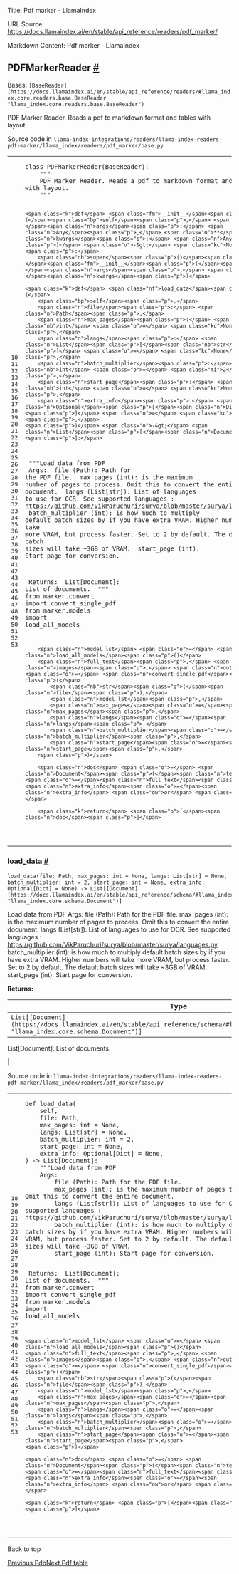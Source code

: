 Title: Pdf marker - LlamaIndex

URL Source: https://docs.llamaindex.ai/en/stable/api_reference/readers/pdf_marker/

Markdown Content:
Pdf marker - LlamaIndex


PDFMarkerReader [#](https://docs.llamaindex.ai/en/stable/api_reference/readers/pdf_marker/#llama_index.readers.pdf_marker.PDFMarkerReader "Permanent link")
-----------------------------------------------------------------------------------------------------------------------------------------------------------

Bases: `[BaseReader](https://docs.llamaindex.ai/en/stable/api_reference/readers/#llama_index.core.readers.base.BaseReader "llama_index.core.readers.base.BaseReader")`

PDF Marker Reader. Reads a pdf to markdown format and tables with layout.

Source code in `llama-index-integrations/readers/llama-index-readers-pdf-marker/llama_index/readers/pdf_marker/base.py`

<table class="highlighttable"><tbody><tr><td class="linenos"><div class="linenodiv"><pre><span></span><span class="normal">10</span>
<span class="normal">11</span>
<span class="normal">12</span>
<span class="normal">13</span>
<span class="normal">14</span>
<span class="normal">15</span>
<span class="normal">16</span>
<span class="normal">17</span>
<span class="normal">18</span>
<span class="normal">19</span>
<span class="normal">20</span>
<span class="normal">21</span>
<span class="normal">22</span>
<span class="normal">23</span>
<span class="normal">24</span>
<span class="normal">25</span>
<span class="normal">26</span>
<span class="normal">27</span>
<span class="normal">28</span>
<span class="normal">29</span>
<span class="normal">30</span>
<span class="normal">31</span>
<span class="normal">32</span>
<span class="normal">33</span>
<span class="normal">34</span>
<span class="normal">35</span>
<span class="normal">36</span>
<span class="normal">37</span>
<span class="normal">38</span>
<span class="normal">39</span>
<span class="normal">40</span>
<span class="normal">41</span>
<span class="normal">42</span>
<span class="normal">43</span>
<span class="normal">44</span>
<span class="normal">45</span>
<span class="normal">46</span>
<span class="normal">47</span>
<span class="normal">48</span>
<span class="normal">49</span>
<span class="normal">50</span>
<span class="normal">51</span>
<span class="normal">52</span>
<span class="normal">53</span></pre></div></td><td class="code"><div><pre><span></span><code><span class="k">class</span> <span class="nc">PDFMarkerReader</span><span class="p">(</span><span class="n">BaseReader</span><span class="p">):</span>
<span class="w">    </span><span class="sd">"""</span>
<span class="sd">    PDF Marker Reader. Reads a pdf to markdown format and tables with layout.</span>
<span class="sd">    """</span>

    <span class="k">def</span> <span class="fm">__init__</span><span class="p">(</span><span class="bp">self</span><span class="p">,</span> <span class="o">*</span><span class="n">args</span><span class="p">:</span> <span class="n">Any</span><span class="p">,</span> <span class="o">**</span><span class="n">kwargs</span><span class="p">:</span> <span class="n">Any</span><span class="p">)</span> <span class="o">-&gt;</span> <span class="kc">None</span><span class="p">:</span>
        <span class="nb">super</span><span class="p">()</span><span class="o">.</span><span class="fm">__init__</span><span class="p">(</span><span class="o">*</span><span class="n">args</span><span class="p">,</span> <span class="o">**</span><span class="n">kwargs</span><span class="p">)</span>

    <span class="k">def</span> <span class="nf">load_data</span><span class="p">(</span>
        <span class="bp">self</span><span class="p">,</span>
        <span class="n">file</span><span class="p">:</span> <span class="n">Path</span><span class="p">,</span>
        <span class="n">max_pages</span><span class="p">:</span> <span class="nb">int</span> <span class="o">=</span> <span class="kc">None</span><span class="p">,</span>
        <span class="n">langs</span><span class="p">:</span> <span class="n">List</span><span class="p">[</span><span class="nb">str</span><span class="p">]</span> <span class="o">=</span> <span class="kc">None</span><span class="p">,</span>
        <span class="n">batch_multiplier</span><span class="p">:</span> <span class="nb">int</span> <span class="o">=</span> <span class="mi">2</span><span class="p">,</span>
        <span class="n">start_page</span><span class="p">:</span> <span class="nb">int</span> <span class="o">=</span> <span class="kc">None</span><span class="p">,</span>
        <span class="n">extra_info</span><span class="p">:</span> <span class="n">Optional</span><span class="p">[</span><span class="n">Dict</span><span class="p">]</span> <span class="o">=</span> <span class="kc">None</span><span class="p">,</span>
    <span class="p">)</span> <span class="o">-&gt;</span> <span class="n">List</span><span class="p">[</span><span class="n">Document</span><span class="p">]:</span>
<span class="w">        </span><span class="sd">"""Load data from PDF</span>
<span class="sd">        Args:</span>
<span class="sd">            file (Path): Path for the PDF file.</span>
<span class="sd">            max_pages (int): is the maximum number of pages to process. Omit this to convert the entire document.</span>
<span class="sd">            langs (List[str]): List of languages to use for OCR. See supported languages : https://github.com/VikParuchuri/surya/blob/master/surya/languages.py</span>
<span class="sd">            batch_multiplier (int): is how much to multiply default batch sizes by if you have extra VRAM. Higher numbers will take more VRAM, but process faster. Set to 2 by default. The default batch sizes will take ~3GB of VRAM.</span>
<span class="sd">            start_page (int): Start page for conversion.</span>

<span class="sd">        Returns:</span>
<span class="sd">            List[Document]: List of documents.</span>
<span class="sd">        """</span>
        <span class="kn">from</span> <span class="nn">marker.convert</span> <span class="kn">import</span> <span class="n">convert_single_pdf</span>
        <span class="kn">from</span> <span class="nn">marker.models</span> <span class="kn">import</span> <span class="n">load_all_models</span>

        <span class="n">model_lst</span> <span class="o">=</span> <span class="n">load_all_models</span><span class="p">()</span>
        <span class="n">full_text</span><span class="p">,</span> <span class="n">images</span><span class="p">,</span> <span class="n">out_meta</span> <span class="o">=</span> <span class="n">convert_single_pdf</span><span class="p">(</span>
            <span class="nb">str</span><span class="p">(</span><span class="n">file</span><span class="p">),</span>
            <span class="n">model_lst</span><span class="p">,</span>
            <span class="n">max_pages</span><span class="o">=</span><span class="n">max_pages</span><span class="p">,</span>
            <span class="n">langs</span><span class="o">=</span><span class="n">langs</span><span class="p">,</span>
            <span class="n">batch_multiplier</span><span class="o">=</span><span class="n">batch_multiplier</span><span class="p">,</span>
            <span class="n">start_page</span><span class="o">=</span><span class="n">start_page</span><span class="p">,</span>
        <span class="p">)</span>

        <span class="n">doc</span> <span class="o">=</span> <span class="n">Document</span><span class="p">(</span><span class="n">text</span><span class="o">=</span><span class="n">full_text</span><span class="p">,</span> <span class="n">extra_info</span><span class="o">=</span><span class="n">extra_info</span> <span class="ow">or</span> <span class="p">{})</span>

        <span class="k">return</span> <span class="p">[</span><span class="n">doc</span><span class="p">]</span>
</code></pre></div></td></tr></tbody></table>

### load\_data [#](https://docs.llamaindex.ai/en/stable/api_reference/readers/pdf_marker/#llama_index.readers.pdf_marker.PDFMarkerReader.load_data "Permanent link")

```
load_data(file: Path, max_pages: int = None, langs: List[str] = None, batch_multiplier: int = 2, start_page: int = None, extra_info: Optional[Dict] = None) -> List[[Document](https://docs.llamaindex.ai/en/stable/api_reference/schema/#llama_index.core.schema.Document "llama_index.core.schema.Document")]
```

Load data from PDF Args: file (Path): Path for the PDF file. max\_pages (int): is the maximum number of pages to process. Omit this to convert the entire document. langs (List\[str\]): List of languages to use for OCR. See supported languages : https://github.com/VikParuchuri/surya/blob/master/surya/languages.py batch\_multiplier (int): is how much to multiply default batch sizes by if you have extra VRAM. Higher numbers will take more VRAM, but process faster. Set to 2 by default. The default batch sizes will take ~3GB of VRAM. start\_page (int): Start page for conversion.

**Returns:**

| Type | Description |
| --- | --- |
| `List[[Document](https://docs.llamaindex.ai/en/stable/api_reference/schema/#llama_index.core.schema.Document "llama_index.core.schema.Document")]` | 
List\[Document\]: List of documents.



 |

Source code in `llama-index-integrations/readers/llama-index-readers-pdf-marker/llama_index/readers/pdf_marker/base.py`

<table class="highlighttable"><tbody><tr><td class="linenos"><div class="linenodiv"><pre><span></span><span class="normal">18</span>
<span class="normal">19</span>
<span class="normal">20</span>
<span class="normal">21</span>
<span class="normal">22</span>
<span class="normal">23</span>
<span class="normal">24</span>
<span class="normal">25</span>
<span class="normal">26</span>
<span class="normal">27</span>
<span class="normal">28</span>
<span class="normal">29</span>
<span class="normal">30</span>
<span class="normal">31</span>
<span class="normal">32</span>
<span class="normal">33</span>
<span class="normal">34</span>
<span class="normal">35</span>
<span class="normal">36</span>
<span class="normal">37</span>
<span class="normal">38</span>
<span class="normal">39</span>
<span class="normal">40</span>
<span class="normal">41</span>
<span class="normal">42</span>
<span class="normal">43</span>
<span class="normal">44</span>
<span class="normal">45</span>
<span class="normal">46</span>
<span class="normal">47</span>
<span class="normal">48</span>
<span class="normal">49</span>
<span class="normal">50</span>
<span class="normal">51</span>
<span class="normal">52</span>
<span class="normal">53</span></pre></div></td><td class="code"><div><pre><span></span><code><span class="k">def</span> <span class="nf">load_data</span><span class="p">(</span>
    <span class="bp">self</span><span class="p">,</span>
    <span class="n">file</span><span class="p">:</span> <span class="n">Path</span><span class="p">,</span>
    <span class="n">max_pages</span><span class="p">:</span> <span class="nb">int</span> <span class="o">=</span> <span class="kc">None</span><span class="p">,</span>
    <span class="n">langs</span><span class="p">:</span> <span class="n">List</span><span class="p">[</span><span class="nb">str</span><span class="p">]</span> <span class="o">=</span> <span class="kc">None</span><span class="p">,</span>
    <span class="n">batch_multiplier</span><span class="p">:</span> <span class="nb">int</span> <span class="o">=</span> <span class="mi">2</span><span class="p">,</span>
    <span class="n">start_page</span><span class="p">:</span> <span class="nb">int</span> <span class="o">=</span> <span class="kc">None</span><span class="p">,</span>
    <span class="n">extra_info</span><span class="p">:</span> <span class="n">Optional</span><span class="p">[</span><span class="n">Dict</span><span class="p">]</span> <span class="o">=</span> <span class="kc">None</span><span class="p">,</span>
<span class="p">)</span> <span class="o">-&gt;</span> <span class="n">List</span><span class="p">[</span><span class="n">Document</span><span class="p">]:</span>
<span class="w">    </span><span class="sd">"""Load data from PDF</span>
<span class="sd">    Args:</span>
<span class="sd">        file (Path): Path for the PDF file.</span>
<span class="sd">        max_pages (int): is the maximum number of pages to process. Omit this to convert the entire document.</span>
<span class="sd">        langs (List[str]): List of languages to use for OCR. See supported languages : https://github.com/VikParuchuri/surya/blob/master/surya/languages.py</span>
<span class="sd">        batch_multiplier (int): is how much to multiply default batch sizes by if you have extra VRAM. Higher numbers will take more VRAM, but process faster. Set to 2 by default. The default batch sizes will take ~3GB of VRAM.</span>
<span class="sd">        start_page (int): Start page for conversion.</span>

<span class="sd">    Returns:</span>
<span class="sd">        List[Document]: List of documents.</span>
<span class="sd">    """</span>
    <span class="kn">from</span> <span class="nn">marker.convert</span> <span class="kn">import</span> <span class="n">convert_single_pdf</span>
    <span class="kn">from</span> <span class="nn">marker.models</span> <span class="kn">import</span> <span class="n">load_all_models</span>

    <span class="n">model_lst</span> <span class="o">=</span> <span class="n">load_all_models</span><span class="p">()</span>
    <span class="n">full_text</span><span class="p">,</span> <span class="n">images</span><span class="p">,</span> <span class="n">out_meta</span> <span class="o">=</span> <span class="n">convert_single_pdf</span><span class="p">(</span>
        <span class="nb">str</span><span class="p">(</span><span class="n">file</span><span class="p">),</span>
        <span class="n">model_lst</span><span class="p">,</span>
        <span class="n">max_pages</span><span class="o">=</span><span class="n">max_pages</span><span class="p">,</span>
        <span class="n">langs</span><span class="o">=</span><span class="n">langs</span><span class="p">,</span>
        <span class="n">batch_multiplier</span><span class="o">=</span><span class="n">batch_multiplier</span><span class="p">,</span>
        <span class="n">start_page</span><span class="o">=</span><span class="n">start_page</span><span class="p">,</span>
    <span class="p">)</span>

    <span class="n">doc</span> <span class="o">=</span> <span class="n">Document</span><span class="p">(</span><span class="n">text</span><span class="o">=</span><span class="n">full_text</span><span class="p">,</span> <span class="n">extra_info</span><span class="o">=</span><span class="n">extra_info</span> <span class="ow">or</span> <span class="p">{})</span>

    <span class="k">return</span> <span class="p">[</span><span class="n">doc</span><span class="p">]</span>
</code></pre></div></td></tr></tbody></table>

Back to top

[Previous Pdb](https://docs.llamaindex.ai/en/stable/api_reference/readers/pdb/)[Next Pdf table](https://docs.llamaindex.ai/en/stable/api_reference/readers/pdf_table/)

